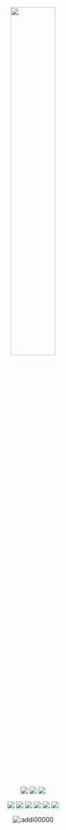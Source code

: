 <p align=center>
  <a href="https://discord.com/users/951617639808114738"><img src="https://lanyard-profile-readme.vercel.app/api/951617639808114738" width=45%></a>
</p>

<p align="center">
  <a href="https://discord.com/users/951617639808114738"><img src="https://img.shields.io/github/followers/addi00000?style=for-the-badge"></img></a>
  <a href="https://discord.com/users/951617639808114738"><img src="https://img.shields.io/github/stars/addi00000?style=for-the-badge"></img></a>
  <a href="https://Toepas.com"><img src="https://img.shields.io/website?down_message=toepas.com%20is%20down%21&style=for-the-badge&up_message=addidix.xyz%20is%20up%21&url=https%3A%2F%2Fwww.Toepas.com"></img></a>
</p>

<p align="center">
  <a href="https://discord.com/users/951617639808114738"><img src="https://img.shields.io/badge/python-3670A0?style=for-the-badge&logo=python&logoColor=ffdd54"></a>
  <a href="https://discord.com/users/951617639808114738"><img src="https://img.shields.io/badge/Go-00ADD8?style=for-the-badge&logo=go&logoColor=white"></a>
  <a href="https://github.com.addi00000"><img src="https://img.shields.io/badge/SvelteKit-FF3E00?style=for-the-badge&logo=Svelte&logoColor=white"></a>
  <a href="https://discord.com/users/951617639808114738"><img src="https://img.shields.io/badge/Sass-CC6699?style=for-the-badge&logo=sass&logoColor=white"></a>
  <a href="https://discord.com/users/951617639808114738"><img src="https://img.shields.io/badge/javascript-%23323330.svg?style=for-the-badge&logo=javascript&logoColor=%23F7DF1E"></a>
  <a href="https://discord.com/users/951617639808114738"><img src="https://img.shields.io/badge/typescript-%23007ACC.svg?style=for-the-badge&logo=typescript&logoColor=white"></a>
</p>

<p align="center"><img src="https://count.getloli.com/get/@:addi00000" alt=":addi00000" /></p>

